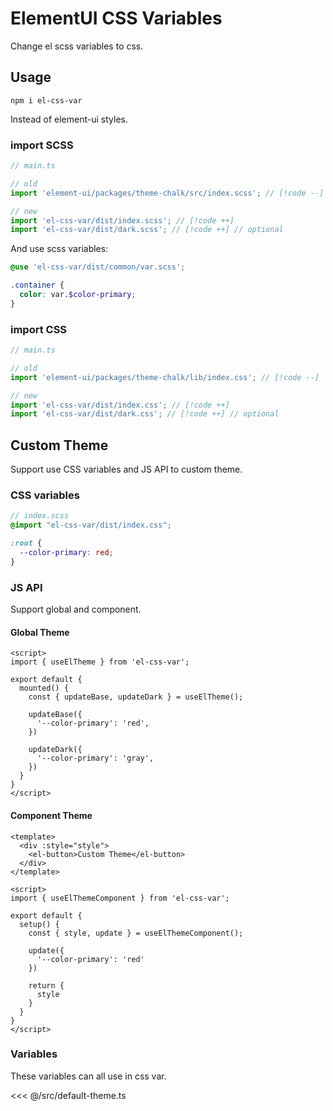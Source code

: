 # ElementUI CSS Variables

Change el scss variables to css.

## Usage

```shell
npm i el-css-var
```

Instead of element-ui styles.

### import SCSS

```ts
// main.ts

// old
import 'element-ui/packages/theme-chalk/src/index.scss'; // [!code --]

// new
import 'el-css-var/dist/index.scss'; // [!code ++]
import 'el-css-var/dist/dark.scss'; // [!code ++] // optional
```

And use scss variables:

```scss
@use 'el-css-var/dist/common/var.scss';

.container {
  color: var.$color-primary;
}
```

### import CSS

```ts
// main.ts

// old
import 'element-ui/packages/theme-chalk/lib/index.css'; // [!code --]

// new
import 'el-css-var/dist/index.css'; // [!code ++]
import 'el-css-var/dist/dark.css'; // [!code ++] // optional
```

## Custom Theme

Support use CSS variables and JS API to custom theme.

### CSS variables

```scss
// index.scss
@import "el-css-var/dist/index.css";

:root {
  --color-primary: red;
}
```

### JS API

Support global and component.

#### Global Theme

```vue
<script>
import { useElTheme } from 'el-css-var';

export default {
  mounted() {
    const { updateBase, updateDark } = useElTheme();

    updateBase({
      '--color-primary': 'red',
    })

    updateDark({
      '--color-primary': 'gray',
    })
  }
}
</script>
```

#### Component Theme

```vue
<template>
  <div :style="style">
    <el-button>Custom Theme</el-button>
  </div>
</template>

<script>
import { useElThemeComponent } from 'el-css-var';

export default {
  setup() {
    const { style, update } = useElThemeComponent();
    
    update({
      '--color-primary': 'red'
    })
    
    return {
      style
    }
  }
}
</script>
```

### Variables

These variables can all use in css var.

<<< @/src/default-theme.ts